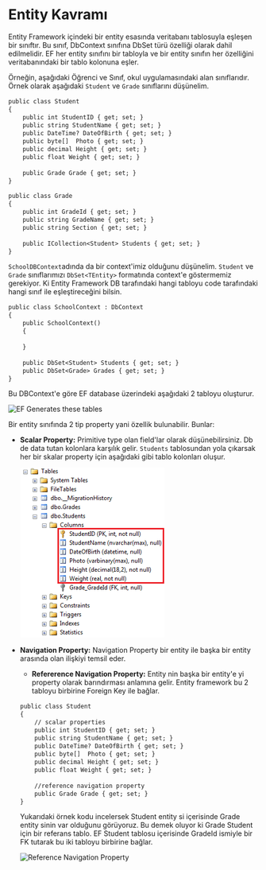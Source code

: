 # Entity Kavramı

Entity Framework içindeki bir entity esasında veritabanı tablosuyla eşleşen bir sınıftır. Bu sınıf, DbContext sınıfına DbSet <TEntity> türü özelliği olarak dahil edilmelidir. 
EF her entity sınıfını bir tabloyla ve bir entity sınıfın her özelliğini veritabanındaki bir tablo kolonuna eşler.

Örneğin, aşağıdaki Öğrenci ve Sınıf, okul uygulamasındaki alan sınıflarıdır. 
Örnek olarak aşağıdaki `Student` ve `Grade` sınıflarını düşünelim. 
```
public class Student
{
    public int StudentID { get; set; }
    public string StudentName { get; set; }
    public DateTime? DateOfBirth { get; set; }
    public byte[]  Photo { get; set; }
    public decimal Height { get; set; }
    public float Weight { get; set; }
        
    public Grade Grade { get; set; }
}
```
```
public class Grade
{
    public int GradeId { get; set; }
    public string GradeName { get; set; }
    public string Section { get; set; }

    public ICollection<Student> Students { get; set; }
} 
```

`SchoolDBContext`adında da  bir context'imiz olduğunu düşünelim. `Student` ve `Grade` sınıflarımızı `DbSet<TEntity>` formatında context'e göstermemiz gerekiyor. Ki Entity Framework DB tarafındaki hangi tabloyu code tarafındaki hangi sınıf ile eşleştireceğini bilsin.

```
public class SchoolContext : DbContext
{
    public SchoolContext()
    {

    }

    public DbSet<Student> Students { get; set; }
    public DbSet<Grade> Grades { get; set; }
}
```

Bu DBContext'e göre EF database üzerindeki aşağıdaki 2 tabloyu oluşturur. 

![EF Generates these tables](https://www.entityframeworktutorial.net/images/basics/dbtables-for-entities.png)

Bir entity sınıfında 2 tip property yani özellik bulunabilir. Bunlar:

- **Scalar Property:** Primitive type olan field'lar olarak düşünebilirsiniz. Db de data tutan kolonlara karşılık gelir. `Students` tablosundan yola çıkarsak her bir skalar property için aşağıdaki gibi tablo kolonları oluşur. 

    ![Primitive Typed Properties](https://raw.githubusercontent.com/Kodluyoruz/taskforce/main/dotnet-core/1-entity-kavrami/figures/dbcolumns-for-scalar-properties.png)

- **Navigation Property:** Navigation Property bir entity ile başka bir entity arasında olan ilişkiyi temsil eder.
    - **Refererence Navigation Property:** Entity nin başka bir entity'e yi property olarak barındırması anlamına gelir. Entity framework bu 2 tabloyu birbirine Foreign Key ile bağlar.

    ```
    public class Student
    {
        // scalar properties
        public int StudentID { get; set; }
        public string StudentName { get; set; }
        public DateTime? DateOfBirth { get; set; }
        public byte[]  Photo { get; set; }
        public decimal Height { get; set; }
        public float Weight { get; set; }
            
        //reference navigation property
        public Grade Grade { get; set; }
    }
    ```
    Yukarıdaki örnek kodu incelersek Student entity si içerisinde Grade entity sinin var olduğunu görüyoruz. Bu demek oluyor ki Grade Student için bir referans tablo. EF Student tablosu içerisinde GradeId ismiyle bir FK tutarak bu iki tabloyu birbirine bağlar.

    ![Reference Navigation Property](https://www.entityframeworktutorial.net/images/basics/ref-property-in-dbtable.png)

